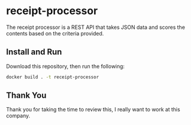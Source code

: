 # receipt-processor

The receipt processor is a REST API that takes JSON data and scores the contents based on the criteria provided.

## Install and Run

Download this repository, then run the following:
```bash
docker build . -t receipt-processor
```

## Thank You

Thank you for taking the time to review this, I really want to work at this company.